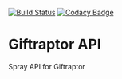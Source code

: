 [![Build Status](https://travis-ci.org/hlouw/api-giftraptor.svg?branch=master)](https://travis-ci.org/hlouw/api-giftraptor)
[![Codacy Badge](https://www.codacy.com/project/badge/c7cac2d70a1946dd9dc686bb82719de8)](https://www.codacy.com/app/hentie-louw/api-giftraptor)

# Giftraptor API
Spray API for Giftraptor

